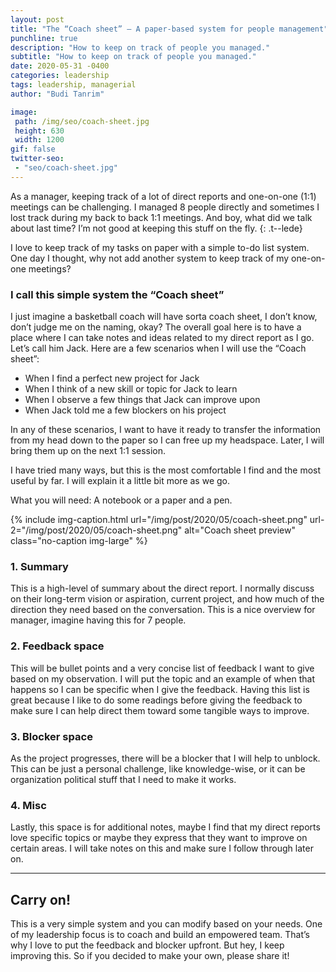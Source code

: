```yaml
---
layout: post
title: "The “Coach sheet” – A paper-based system for people management"
punchline: true
description: "How to keep on track of people you managed."
subtitle: "How to keep on track of people you managed."
date: 2020-05-31 -0400
categories: leadership
tags: leadership, managerial
author: "Budi Tanrim"

image:
 path: /img/seo/coach-sheet.jpg
 height: 630
 width: 1200
gif: false
twitter-seo: 
 - "seo/coach-sheet.jpg"
---
```


As a manager, keeping track of a lot of direct reports and one-on-one (1:1) meetings can be challenging. I managed 8 people directly and sometimes I lost track during my back to back 1:1 meetings. And boy, what did we talk about last time? I’m not good at keeping this stuff on the fly. 
{: .t--lede}

I love to keep track of my tasks on paper with a simple to-do list system. One day I thought, why not add another system to keep track of my one-on-one meetings?

### I call this simple system the “Coach sheet”
I just imagine a basketball coach will have sorta coach sheet, I don’t know, don’t judge me on the naming, okay? The overall goal here is to have a place where I can take notes and ideas related to my direct report as I go. Let’s call him Jack. Here are a few scenarios when I will use the “Coach sheet”: 
- When I find a perfect new project for Jack
- When I think of a new skill or topic for Jack to learn
- When I observe a few things that Jack can improve upon
- When Jack told me a few blockers on his project

In any of these scenarios, I want to have it ready to transfer the information from my head down to the paper so I can free up my headspace. Later, I will bring them up on the next 1:1 session.

 I have tried many ways, but this is the most comfortable I find and the most useful by far. I will explain it a little bit more as we go.

What you will need: A notebook or a paper and a pen.

{% include img-caption.html 
url="/img/post/2020/05/coach-sheet.png" 
url-2="/img/post/2020/05/coach-sheet.png" 
alt="Coach sheet preview" 
class="no-caption img-large" %}

### 1. Summary
This is a high-level of summary about the direct report. I normally discuss on their long-term vision or aspiration, current project, and how much of the direction they need based on the conversation. This is a nice overview for manager, imagine having this for 7 people.

### 2. Feedback space
This will be bullet points and a very concise list of feedback I want to give based on my observation. I will put the topic and an example of when that happens so I can be specific when I give the feedback. Having this list is great because I like to do some readings before giving the feedback to make sure I can help direct them toward some tangible ways to improve.

### 3. Blocker space
As the project progresses, there will be a blocker that I will help to unblock. This can be just a personal challenge, like knowledge-wise, or it can be organization political stuff that I need to make it works. 

### 4. Misc
Lastly, this space is for additional notes, maybe I find that my direct reports love specific topics or maybe they express that they want to improve on certain areas. I will take notes on this and make sure I follow through later on.

<hr>

## Carry on!
This is a very simple system and you can modify based on your needs. One of my leadership focus is to coach and build an empowered team. That’s why I love to put the feedback and blocker upfront. But hey, I keep improving this. So if you decided to make your own, please share it!
